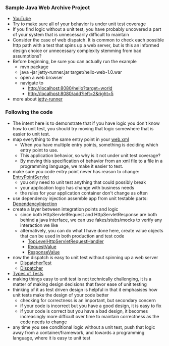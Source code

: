 ### Sample Java Web Archive Project
- [YouTube](https://www.youtube.com/watch?v=_ppr-qSWv2A)
- Try to make sure all of your behavior is under unit test coverage
- If you find logic without a unit test, you have probably uncovered a part of your system that is unnecessarily difficult to maintain
- Consider the case of web dispatch.  It is common to check each possible http path with a test that spins up a web server, but is this an informed design choice or unnecessary complexity stemming from bad assumptions? 
- Before beginning, be sure you can actually run the example
    - mvn package
    - java -jar jetty-runner.jar target/hello-web-1.0.war
    - open a web browser
    - navigate to
        - [http://localhost:8080/hello?target=world](http://localhost:8080/hello?target=world)
        - [http://localhost:8080/add?left=2&right=5](http://localhost:8080/add?left=2&right=3)
- more about [jetty-runner](http://www.eclipse.org/jetty/documentation/current/runner.html)

### Following the code 
- The intent here is to demonstrate that if you have logic you don't know how to unit test, you should try moving that logic somewhere that is easier to unit test.
- map everything to the same entry point in your [web.xml](src/main/webapp/WEB-INF/web.xml)
    - When you have multiple entry points, something is deciding which entry point to use.
    - This application behavior, so why is it not under unit test coverage?
    - By moving this specification of behavior from an xml file to a file in a programming language, we make it easier to test.
- make sure you code entry point never has reason to change: [EntryPointServlet](src/main/java/com/seanshubin/hello/web/EntryPointServlet.java)
    - you only need to unit test anything that could possibly break
    - your application logic has change with business needs
    - the rules for your application container don't change as often 
- use dependency injection assemble app from unit testable parts: [DependencyInjection](src/main/java/com/seanshubin/hello/web/DependencyInjection.java)
- create a layer between integration points and logic
    - since both HttpServletRequest and HttpServletResponse are both behind a java interface, we can use fakes/stubs/mocks to verify any interaction we like
    - alternatively, you can do what I have done here, create value objects that can be used in both production and test code 
        - [TopLevelHttpServletRequestHandler](src/main/java/com/seanshubin/hello/web/TopLevelHttpServletRequestHandler.java)
        - [RequestValue](src/main/java/com/seanshubin/hello/web/RequestValue.java)
        - [ResponseValue](src/main/java/com/seanshubin/hello/web/ResponseValue.java)
- now the dispatch is easy to unit test without spinning up a web server
    - [DispatcherTest](src/test/java/com/seanshubin/hello/web/DispatcherTest.java)
    - [Dispatcher](src/main/java/com/seanshubin/hello/web/Dispatcher.java)
- [Types of Tests](http://seanshubin.com/types-of-tests.svg)
- making things easy to unit test is not technically challenging, it is a matter of making design decisions that favor ease of unit testing
- thinking of it as test driven design is helpful in that it emphasises how unit tests make the design of your code better
    - checking for correctness is an important, but secondary concern
    - if your code is incorrect but you have a good design, it is easy to fix
    - if your code is correct but you have a bad design, it becomes increasingly more difficult over time to maintain correctness as the code needs to change
- any time you see conditional logic without a unit test, push that logic away from a container/framework, and towards a programming language, where it is easy to unit test
